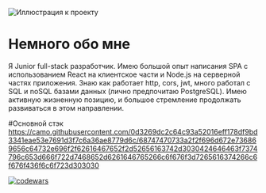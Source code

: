 ![Иллюстрация к проекту](https://github.com/lilDoppio/pics/blob/main/%D0%91%D0%B5%D0%B7%20%D0%BD%D0%B0%D0%B7%D0%B2%D0%B0%D0%BD%D0%B8%D1%8F.png)

# Немного обо мне 

Я Junior full-stack разработчик. Имею большой опыт написания SPA с использованием React на клиентское части и Node.js на серверной частях приложения. Знаю как работает http, cors, jwt, много работал с SQL и noSQL базами данных (лично предпочитаю PostgreSQL).  Имею активную жизненную позицию, и большое стремление продолжать развиваться в этом направлении.   

#Основной стэк 
https://camo.githubusercontent.com/0d3269dc2c64c93a52016eff178df9bd3341eae53e7691d3f7c6a36ae8779d6c/68747470733a2f2f696d672e736869656c64732e696f2f62616467652f2d52656163742d3030424646463f7374796c653d666f722d7468652d6261646765266c6f676f3d7265616374266c6f676f436f6c6f723d303030

[![codewars](https://www.codewars.com/users/ReSigma/badges/large)](https://www.codewars.com/users/ReSigma)   

<!-- [![Anurag's GitHub stats](https://github-readme-stats.vercel.app/api?username=lilDoppio)](https://github.com/anuraghazra/github-readme-stats) -->
